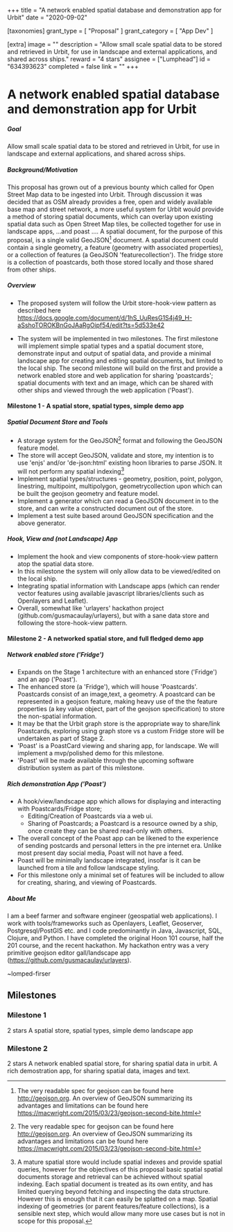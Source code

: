 +++
title = "﻿A network enabled spatial database and demonstration app for Urbit"
date = "2020-09-02"

[taxonomies]
grant_type = [ "Proposal" ]
grant_category = [ "App Dev" ]

[extra]
image = ""
description = "Allow small scale spatial data to be stored and retrieved in Urbit, for use in landscape and external applications, and shared across ships."
reward = "4 stars"
assignee = ["Lumphead"]
id = "634393623"
completed = false
link = ""
+++

# A network enabled spatial database and demonstration app for Urbit

##### Goal

Allow small scale spatial data to be stored and retrieved in Urbit, for use in landscape and external applications, and shared across ships.

##### Background/Motivation

This proposal has grown out of a previous bounty which called for Open Street Map data to be ingested into Urbit. Through discussion it was decided that as OSM already provides a free, open and widely available base map and street network, a more useful system for Urbit would provide a method of storing spatial documents, which can overlay upon existing spatial data such as Open Street Map tiles, be collected together for use in landscape apps, ...and poast .... A spatial document, for the purpose of this proposal, is a single valid GeoJSON[^1] document. A spatial document could contain a single geometry, a feature (geometry with associated properties), or a collection of features (a GeoJSON 'featurecollection'). The fridge store is a collection of poastcards, both those stored locally and those shared from other ships.

##### Overview

- The proposed system will follow the Urbit store-hook-view pattern as described here https://docs.google.com/document/d/1hS_UuResG1S4j49_H-aSshoTOROKBnGoJAaRgOipf54/edit?ts=5d533e42

- The system will be implemented in two milestones. The first milestone will implement simple spatial types and a spatial document store, demonstrate input and output of spatial data, and provide a minimal landscape app for creating and editing spatial documents, but limited to the local ship. The second milestone will build on the first and provide a network enabled store and web application for sharing 'poastcards'; spatial documents with text and an image, which can be shared with other ships and viewed through the web application ('Poast').

#### Milestone 1 - A spatial store, spatial types, simple demo app

##### Spatial Document Store and Tools

- A storage system for the GeoJSON[^1] format and following the GeoJSON feature model.
- The store will accept GeoJSON, validate and store, my intention is to use 'enjs' and/or 'de-json:html' existing hoon libraries to parse JSON. It will not perform any spatial indexing[^2]
- Implement spatial types/structures - geometry, position, point, polygon, linestring, multipoint, multipolygon, geometrycollection upon which can be built the geojson geometry and feature model.
- Implement a generator which can read a GeoJSON document in to the store, and can write a constructed document out of the store.
- Implement a test suite based around GeoJSON specification and the above generator.

##### Hook, View and (not Landscape) App

- Implement the hook and view components of store-hook-view pattern atop the spatial data store.
- In this milestone the system will only allow data to be viewed/edited on the local ship.
- Integrating spatial information with Landscape apps (which can render vector features using available javascript libraries/clients such as Openlayers and Leaflet).
- Overall, somewhat like 'urlayers' hackathon project (github.com/gusmacaulay/urlayers), but with a sane data store and following the store-hook-view pattern.

#### Milestone 2 - A networked spatial store, and full fledged demo app

##### Network enabled store ('Fridge')

- Expands on the Stage 1 architecture with an enhanced store ('Fridge') and an app ('Poast').
- The enhanced store (a 'Fridge'), which will house 'Poastcards'. Poastcards consist of an image,text, a geometry. A poastcard can be represented in a geojson feature, making heavy use of the the feature properties (a key value object, part of the geojson specification) to store the non-spatial information.
- It may be that the Urbit graph store is the appropriate way to share/link Poastcards, exploring using graph store vs a custom Fridge store will be undertaken as part of Stage 2.
- 'Poast' is a PoastCard viewing and sharing app, for landscape. We will implement a mvp/polished demo for this milestone.
- 'Poast' will be made available through the upcoming software distribution system as part of this milestone.

##### Rich demonstration App ('Poast')

- A hook/view/landscape app which allows for displaying and interacting with Poastcards/Fridge store;
  - Editing/Creation of Poastcards via a web ui.
  - Sharing of Poastcards; a Poastcard is a resource owned by a ship, once create they can be shared read-only with others.
- The overall concept of the Poast app can be likened to the experience of sending postcards and personal letters in the pre internet era. Unlike most present day social media, Poast will not have a feed.
- Poast will be minimally landscape integrated, insofar is it can be launched from a tile and follow landscape styling.
- For this milestone only a minimal set of features will be included to allow for creating, sharing, and viewing of Poastcards.


##### About Me

I am a beef farmer and software engineer (geospatial web applications). I work with tools/frameworks such as Openlayers, Leaflet, Geoserver, Postgresql/PostGIS etc. and I code predominantly in Java, Javascript, SQL, Clojure, and Python. I have completed the original Hoon 101 course, half the 201 course, and the recent hackathon. My hackathon entry was a very primitive geojson editor gall/landscape app (https://github.com/gusmacaulay/urlayers).

~lomped-firser

## Milestones

### Milestone 1

2 stars
A spatial store, spatial types, simple demo landscape app

### Milestone 2

2 stars
A network enabled spatial store, for sharing spatial data in urbit.
A rich demostration app, for sharing spatial data, images and text.


[^1]: The very readable spec for geojson can be found here http://geojson.org. An overview of GeoJSON summarizing its advantages and limitations can be found here https://macwright.com/2015/03/23/geojson-second-bite.html
[^2]: A mature spatial store would include spatial indexes and provide spatial queries, however for the objectives of this proposal basic spatial spatial documents storage and retrieval can be achieved without spatial indexing. Each spatial document is treated as its own entity, and has limited querying beyond fetching and inspecting the data structure. However this is enough that it can easily be splatted on a map. Spatial indexing of geometries (or parent features/feature collections), is a sensible next step, which would allow many more use cases but is not in scope for this proposal.
[^3]: It may be possible to store styling info within the spatial documents, there are at least two GeoJSON style storage conventions, but nothing standardised (see discussion here https://gis.stackexchange.com/questions/22474/geojson-styling-information). Neither of these are part of the GeoJSON standard and appear to be not used much in the wild. There are formats such as KML and GeoPackage which have styling support, but these are also more complex formats.
